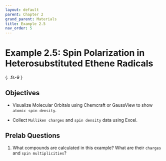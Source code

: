 ```yaml
---
layout: default
parent: Chapter 2
grand_parent: Materials
title: Example 2.5
nav_order: 5
---
```


# Example 2.5: Spin Polarization in Heterosubstituted Ethene Radicals
{: .fs-9 }

## Objectives
- Visualize Molecular Orbitals using Chemcraft or GaussView to show `atomic spin density`.

- Collect `Mulliken charges` and `spin density` data using Excel.

## Prelab Questions

1. What compounds are calculated in this example? What are their `charges` and `spin multiplicities`?